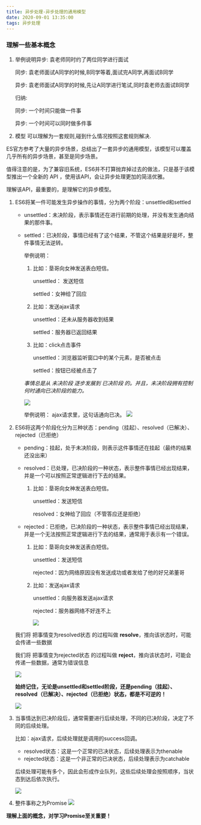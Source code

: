 ```yaml
---
title: 异步处理-异步处理的通用模型
date: 2020-09-01 13:35:00
tags: 异步处理
---
```

### 理解一些基本概念

1. 举例说明异步: 袁老师同时约了两位同学进行面试

    同步: 袁老师面试A同学的时候,B同学等着,面试完A同学,再面试B同学
    
    异步: 袁老师面试A同学的时候,先让A同学进行笔试,同时袁老师去面试B同学

    归纳:
    
    同步: 一个时间只能做一件事
    
    异步: 一个时间可以同时做多件事

2. 模型
    可以理解为一套规则,碰到什么情况按照这套规则解决.

ES官方参考了大量的异步场景，总结出了一套异步的通用模型，该模型可以覆盖几乎所有的异步场景，甚至是同步场景。

值得注意的是，为了兼容旧系统，ES6并不打算抛弃掉过去的做法，只是基于该模型推出一个全新的 API ，使用该API，会让异步处理更加的简洁优雅。

理解该API，最重要的，是理解它的异步模型。

1. ES6将某一件可能发生异步操作的事情，分为两个阶段：unsettled和settled

   - unsettled：未决阶段，表示事情还在进行前期的处理，并没有发生通向结果的那件事。
   
   - settled：已决阶段，事情已经有了这个结果，不管这个结果是好是坏，整件事情无法逆转。

        举例说明：
   
     1. 比如：垦哥向女神发送表白短信。
     
        unsettled： 发送短信
        
        settled：女神给了回应

     2. 比如：发送ajax请求
     
        unsettled：还未从服务器收到结果
        
        settled：服务器已返回结果

     3. 比如：click点击事件
     
        unsettled：浏览器监听窗口中的某个元素，是否被点击
        
        settled：按钮已经被点击了
 
 
     *事情总是从 未决阶段 逐步发展到 已决阶段 的。并且，未决阶段拥有控制何时通向已决阶段的能力。*

     ![](https://p6-juejin.byteimg.com/tos-cn-i-k3u1fbpfcp/cf43472287a94ba791a4689ba94bfe5d~tplv-k3u1fbpfcp-zoom-1.image)

     举例说明：
     ajax请求里，这句话通向已决。
    ![](https://p1-juejin.byteimg.com/tos-cn-i-k3u1fbpfcp/74878bf8d0a2458ba5e215c37160b43b~tplv-k3u1fbpfcp-zoom-1.image)

 
2. ES6将这两个阶段化分为三种状态：pending（挂起）、resolved（已解决）、rejected（已拒绝）

    - pending：挂起，处于未决阶段，则表示这件事情还在挂起（最终的结果还没出来）
    
    - resolved：已处理，已决阶段的一种状态，表示整件事情已经出现结果，并是一个可以按照正常逻辑进行下去的结果。
    
    	1. 比如：垦哥向女神发送表白短信。

            unsettled：发送短信

            resolved：女神给了回应（不管答应还是拒绝）

     - rejected：已拒绝，已决阶段的一种状态，表示整件事情已经出现结果，并是一个无法按照正常逻辑进行下去的结果，通常用于表示有一个错误。
    
        1. 比如：垦哥向女神发送表白短信。
        
            unsettled：发送短信
            
            rejected：因为网络原因没有发送成功或者发给了他的好兄弟董哥
            
        2. 比如：发送ajax请求
        
            unsettled：向服务器发送ajax请求
            
            rejected：服务器网络不好连不上
                       
            ![](https://p9-juejin.byteimg.com/tos-cn-i-k3u1fbpfcp/aaf0e3cdac864ca9b69d577f4f39336e~tplv-k3u1fbpfcp-zoom-1.image)
        
        
        
    我们将 把事情变为resolved状态 的过程叫做 **resolve**，推向该状态时，可能会传递一些数据

    我们将 把事情变为rejected状态 的过程叫做 **reject**，推向该状态时，可能会传递一些数据，通常为错误信息

    ![](https://p6-juejin.byteimg.com/tos-cn-i-k3u1fbpfcp/1dcd933bd4c8486f846a384f60972801~tplv-k3u1fbpfcp-zoom-1.image)

    **始终记住，无论是unsettled和settled阶段，还是pending（挂起）、resolved（已解决）、rejected（已拒绝）状态，都是不可逆的！**

    ![](https://p9-juejin.byteimg.com/tos-cn-i-k3u1fbpfcp/10c91a02473f4adb836874168c20ea87~tplv-k3u1fbpfcp-zoom-1.image)


3. 当事情达到已决阶段后，通常需要进行后续处理，不同的已决阶段，决定了不同的后续处理。

    比如：ajax请求，后续处理就是调用的success回调。
 
    - resolved状态：这是一个正常的已决状态，后续处理表示为thenable
    - rejected状态：这是一个非正常的已决状态，后续处理表示为catchable

    后续处理可能有多个，因此会形成作业队列，这些后续处理会按照顺序，当状态到达后依次执行。
    
   ![](https://p3-juejin.byteimg.com/tos-cn-i-k3u1fbpfcp/3123b1dd2395446cabf43d4c12a1da60~tplv-k3u1fbpfcp-zoom-1.image)
    
4. 整件事称之为Promise
    ![](https://p9-juejin.byteimg.com/tos-cn-i-k3u1fbpfcp/2448f24939854e2aaae060aaee55b1f0~tplv-k3u1fbpfcp-zoom-1.image)
    
    
 **理解上面的概念，对学习Promise至关重要！**   
    
